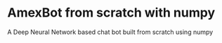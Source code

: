 # AmexBot from scratch with numpy
A Deep Neural Network based chat bot built from scratch using numpy
